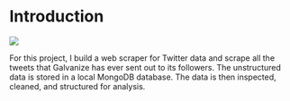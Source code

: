 # Introduction 

![](http://upnews.org/wp-content/uploads/2016/07/Twitter.jpg)

For this project, I build a web scraper for Twitter data and scrape all the tweets that Galvanize has ever sent out to its followers. The unstructured data is stored in a local MongoDB database. The data is then inspected, cleaned, and structured for analysis. 
